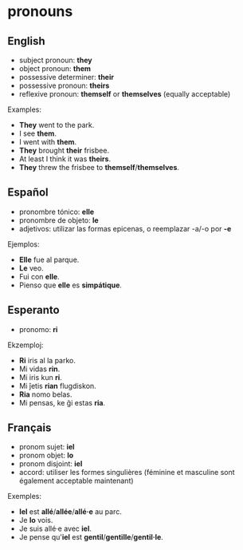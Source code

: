# pronouns

## English

- subject pronoun: **they**
- object pronoun: **them**
- possessive determiner: **their**
- possessive pronoun: **theirs**
- reflexive pronoun: **themself** or **themselves** (equally acceptable)

Examples:
- **They** went to the park.
- I see **them**.
- I went with **them**.
- **They** brought **their** frisbee.
- At least I think it was **theirs**.
- **They** threw the frisbee to **themself**/**themselves**.

## Español

- pronombre tónico: **elle**
- pronombre de objeto: **le**
- adjetivos: utilizar las formas epicenas, o reemplazar -a/-o por **-e**

Ejemplos:
- **Elle** fue al parque.
- **Le** veo.
- Fui con **elle**.
- Pienso que **elle** es **simpátique**.

## Esperanto

- pronomo: **ri**

Ekzemploj:
- **Ri** iris al la parko.
- Mi vidas **rin**.
- Mi iris kun **ri**.
- Mi ĵetis **rian** flugdiskon.
- **Ria** nomo belas.
- Mi pensas, ke ĝi estas **ria**.

## Français

- pronom sujet: **iel**
- pronom objet: **lo**
- pronom disjoint: **iel**
- accord: utiliser les formes singulières (féminine et masculine sont également acceptable maintenant)

Exemples:
- **Iel** est **allé**/**allée**/**allé·e** au parc.
- Je **lo** vois.
- Je suis allé·e avec **iel**.
- Je pense qu'**iel** est **gentil**/**gentille**/**gentil·le**.
